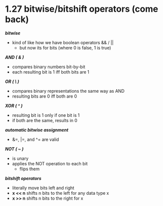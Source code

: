 # 1.27 bitwise/bitshift operators (come back)

***bitwise***

- kind of like how we have boolean operators && / ||
    - but now its for bits (where 0 is false, 1 is true)

***AND ( & )***

- compares binary numbers bit-by-bit
- each resulting bit is 1 iff both bits are 1

***OR ( \ )***

- compares binary representations the same way as AND
- resulting bits are 0 iff both are 0

***XOR ( ^ )***

- resulting bit is 1 only if one bit is 1
- if both are the same, results in 0

***automatic bitwise assignment***

- &=, |=, and ^= are valid

***NOT ( ~ )***

- is unary
- applies the NOT operation to each bit
    - flips them
    

***bitshift operators*** 

- literally move bits left and right
- **x << n** shifts n bits to the left for any data type x
- **x >> n** shifts n bits to the right for x